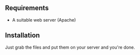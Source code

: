 ## Requirements

- A suitable web server (Apache)

## Installation

Just grab the files and put them on your server and you're done.
